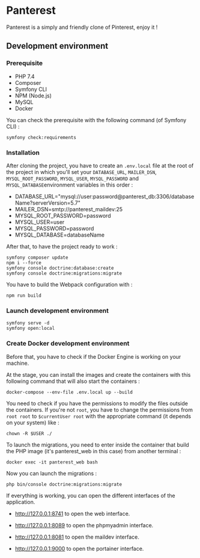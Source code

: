 # Panterest

Panterest is a simply and friendly clone of Pinterest, enjoy it ! 

## Development environment

### Prerequisite

* PHP 7.4
* Composer
* Symfony CLI
* NPM (Node.js)
* MySQL
* Docker

You can check the prerequisite with the following command (of Symfony CLI) :

```Terminal
symfony check:requirements
```

### Installation

After cloning the project, you have to create an `.env.local` file at the root
of the project in which you'll set your `DATABASE_URL`, `MAILER_DSN`, `MYSQL_ROOT_PASSWORD`, 
`MYSQL_USER`, `MYSQL_PASSWORD` and `MYSQL_DATABASE`environment variables in this order :

- DATABASE_URL="mysql://user:password@panterest_db:3306/databaseName?serverVersion=5.7"
- MAILER_DSN=smtp://panterest_maildev:25
- MYSQL_ROOT_PASSWORD=password
- MYSQL_USER=user
- MYSQL_PASSWORD=password
- MYSQL_DATABASE=databaseName

After that, to have the project ready to work :

```Terminal
symfony composer update
npm i --force
symfony console doctrine:database:create
symfony console doctrine:migrations:migrate
```

You have to build the Webpack configuration with :

```Terminal
npm run build
```

### Launch development environment

```Terminal
symfony serve -d
symfony open:local
```

### Create Docker development environment

Before that, you have to check if the Docker Engine is working on your machine.

At the stage, you can install the images and create the containers with this following command
that will also start the containers :

```Terminal
docker-compose --env-file .env.local up --build
```

You need to check if you have the permissions to modify the files outside the containers.
If you're not `root`, you have to change the permissions from `root root` to `$currentUser root`
with the appropriate command (it depends on your system) like :

```Terminal
chown -R $USER ./
```

To launch the migrations, you need to enter inside the container that build the PHP image 
(it's panterest_web in this case) from another terminal : 

```Terminal
docker exec -it panterest_web bash
```

Now you can launch the migrations :

```Terminal
php bin/console doctrine:migrations:migrate
```

If everything is working, you can open the different interfaces of the application.

- http://127.0.0.1:8741 to open the web interface.

- http://127.0.0.1:8089 to open the phpmyadmin interface.

- http://127.0.0.1:8081 to open the maildev interface.

- http://127.0.0.1:9000 to open the portainer interface.